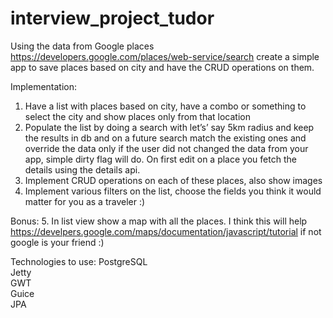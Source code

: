 # interview_project_tudor

Using the data from Google places https://developers.google.com/places/web-service/search create a simple app to save places based on city and have the CRUD operations on them.
 
Implementation:
1. Have a list with places based on city, have a combo or something to select the city and show places only from that location
2. Populate the list by doing a search with let’s’ say 5km radius and keep the results in db and on a future search match the existing ones and override the data only if the user did not changed the data from your app, simple dirty flag will do. On first edit on a place you fetch the details using the details api.
3. Implement CRUD operations on each of  these places, also show images
4. Implement various filters on the list, choose the fields you think it would matter for you as a traveler :)
 
Bonus:
5. In list view show a map with all the places. I think this will help https://develpers.google.com/maps/documentation/javascript/tutorial if not google is your friend :)
 
Technologies to use:
PostgreSQL  
Jetty  
GWT  
Guice  
JPA  
